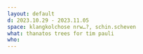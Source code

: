 ```yaml
---
layout: default
d: 2023.10.29 - 2023.11.05
space: klangkolchose nrw…?, schin.scheven
what: thanatos trees for tim pauli
who: 
---
```

